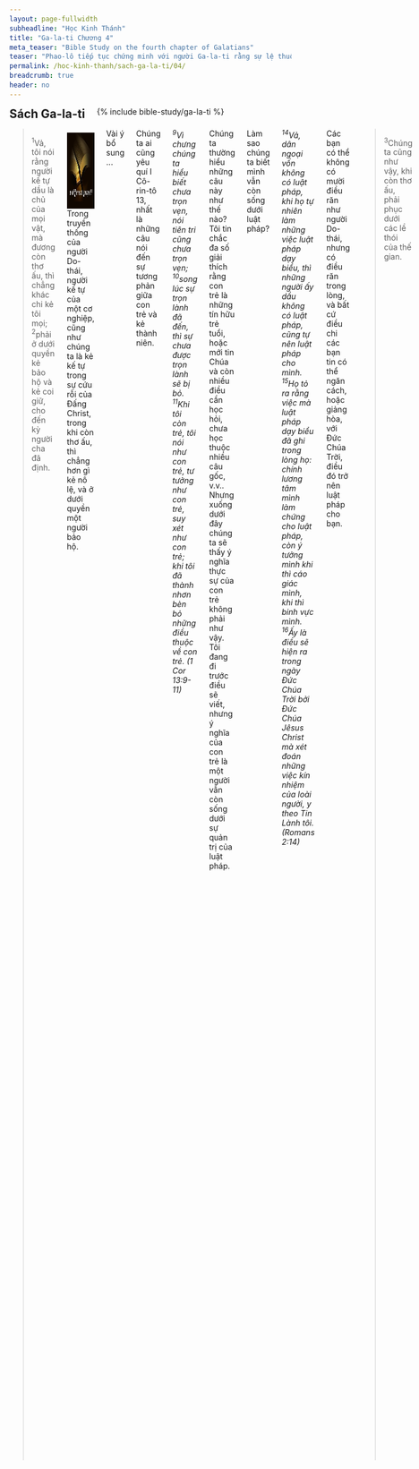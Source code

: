 ```yaml
---
layout: page-fullwidth
subheadline: "Học Kinh Thánh"
title: "Ga-la-ti Chương 4"
meta_teaser: "Bible Study on the fourth chapter of Galatians"
teaser: "Phao-lô tiếp tục chứng minh với người Ga-la-ti rằng sự lệ thuộc của họ vào luật pháp chấm dứt khi Đấng Christ đến. Ông dùng hình ảnh người kế tự phục dưới quyền người quản lý cho đến khi trưởng thành.  Phao-lô dùng sự tích Y-sác và Ích-ma-ên để chứng tỏ sự mong muốn của người Ga-la-ti được trở về dưới luật pháp là điều trái nghịch với tin lành tự do."
permalink: /hoc-kinh-thanh/sach-ga-la-ti/04/
breadcrumb: true
header: no
---
```

<!--more-->
<div class="row">
<div class="bible-index medium-4 medium-push-8 columns">
<h2 style="margin: 0px">Sách Ga-la-ti</h2>
        {% include bible-study/ga-la-ti %}
</div><!-- /.medium-4.columns -->
<div class="medium-8 medium-pull-4 columns" markdown="1">

> <sup>1</sup>Vả, tôi nói rằng người kế tự dầu là chủ của mọi vật, mà đương còn thơ ấu, thì chẳng khác chi kẻ tôi mọi; <sup>2</sup>phải ở dưới quyền kẻ bảo hộ và kẻ coi giữ, cho đến kỳ người cha đã định.

<div>
<p>
<img alt src="/images/different-gospel.jpg" style="border: 0px none; margin: 7px 15px 0px 0px; max-width: 100%; height: 136px; padding: 0px; float: left;">
Trong truyền thống của người Do-thái, người kế tự của một cơ nghiệp, cũng như chúng ta là kẻ kế tự trong sự cứu rỗi của Đấng Christ, trong khi còn thơ ấu, thì chẳng hơn gì kẻ nô lệ, và ở dưới quyền một người bảo hộ.
</p>
</div>

Vài ý bổ sung ...

Chúng ta ai cũng yêu quí I Cô-rin-tô 13, nhất là những câu nói đến sự tương phản giữa con trẻ và kẻ thành niên.

<p class="blockquote" style="font-style: italic;"><sup>9</sup>Vì chưng chúng ta hiểu biết chưa trọn vẹn, nói tiên tri cũng chưa trọn vẹn; <sup>10</sup>song lúc sự trọn lành đã đến, thì sự chưa được trọn lành sẽ bị bỏ. <sup>11</sup>Khi tôi còn trẻ, tôi nói như con trẻ, tư tưởng như con trẻ, suy xét như con trẻ; khi tôi đã thành nhơn bèn bỏ những điều thuộc về con trẻ. (1 Cor 13:9-11)</p>

Chúng ta thường hiểu những câu này như thế nào? Tôi tin chắc đa số giải thích rằng con trẻ là những tín hữu trẻ tuổi, hoặc mới tin Chúa và còn nhiều điều cần học hỏi, chưa học thuộc nhiều câu gốc, v.v.. Nhưng xuống dưới đây chúng ta sẽ thấy ý nghĩa thực sự của con trẻ không phải như vậy. Tôi đang đi trước điều sẽ viết, nhưng ý nghĩa của con trẻ là một người vẫn còn sống dưới sự quản trị của luật pháp.

Làm sao chúng ta biết mình vẫn còn sống dưới luật pháp?

<p class="blockquote" style="font-style: italic;"><sup>14</sup>Vả, dân ngoại vốn không có luật pháp, khi họ tự nhiên làm những việc luật pháp dạy biểu, thì những người ấy dầu không có luật pháp, cũng tự nên luật pháp cho mình. <sup>15</sup>Họ tỏ ra rằng việc mà luật pháp dạy biểu đã ghi trong lòng họ: chính lương tâm mình làm chứng cho luật pháp, còn ý tưởng mình khi thì cáo giác mình, khi thì binh vực mình. <sup>16</sup>Ấy là điều sẽ hiện ra trong ngày Đức Chúa Trời bởi Đức Chúa Jêsus Christ mà xét đoán những việc kín nhiệm của loài người, y theo Tin Lành tôi. (Romans 2:14)</p>

Các bạn có thể không có mười điều răn như người Do-thái, nhưng có điều răn trong lòng, và bất cứ điều chi các bạn tin có thể ngăn cách, hoặc giảng hòa, với Đức Chúa Trời, điều đó trở nên luật pháp cho bạn.

> <sup>3</sup>Chúng ta cũng như vậy, khi còn thơ ấu, phải phục dưới các lề thói của thế gian.

Bản King James: <span style="font-style: italic;">Even so we, when we were children, were in bondage under the elements of the world.</span>

Chúng ta có thể hiểu <span style="font-style: italic;">"lề thói"</span> nghĩa là những tục lệ, lề luật, thông lệ, v.v.; những sự dạy dỗ về đạo đức thông thường trong tôn giáo, giống những bài học cho trẻ em như các mẫu tự a, b, c (Jamieson, Fausset, and Brown).  Theo Kinh thánh, sự chúng ta ở dưới những <span style="font-style: italic;">"lề thói,"</span> hay phong tục, những nguyên tắc căn bản về vấn đề hành xử trong cuộc sống hàng ngày, là sự nô lệ. Nô lệ vì người sống dưới những <span style="font-style: italic;">"luật"</span> đó chẳng làm được cho trọn vẹn, và cứ mãi mãi bị trách phạt.

Đoạn Ga-la-ti 3:10 viết: <span style="font-style: italic;">"Vì mọi kẻ cậy các việc luật pháp, thì bị rủa sả, bởi có chép rằng: Đáng rủa thay là kẻ không bền đỗ trong mọi sự đã chép ở sách luật, đặng làm theo những sự ấy!"</span>, nghĩa là nếu chúng ta chọn sống theo luật pháp thì phải làm trọn mọi điều, không sót một luật nào. Chúa Giê-su thách thức người Pha-ri-si phải <span style="font-style: italic;">"trọn vẹn,"</span> hay <span style="font-style: italic;">"perfect,"</span> vì Đức Chúa Trời là trọn vẹn, và nếu không có sự trọn vẹn đó thì không vào được nước Đức Chúa Trời. Rõ ràng Chúa đặt họ vào chỗ họ phải nhìn nhận sự bất lực của mình và không cậy nơi những của tế lễ hèn mọn chẳng có thể cất đi mặc cảm tội lỗi từ trong bản chất hay hư nát.

Đây là lý do tại sao sự cậy nơi luật pháp để đạt được sự công chính của Đức Chúa Trời vừa là một ảo tưởng, vừa là sự khốn khổ cho người chọn con đường đó, mà sứ đồ Phao-lô thẳng thắn gọi đó là sự nô lệ.

> <sup>4</sup>Nhưng khi kỳ hạn đã được trọn,

Cuộc Đại Suy Thoái, the Fall, khởi đầu khi loài người trật phần ân điển, khi họ quyết định chọn lựa luật pháp, biểu hiện qua sự phân biệt thiện ác, làm quản lý đời mình thay vì niềm tin đơn thuần nơi Đức Chúa Trời. Nhưng khi Đấng Christ đến, đó là khi Kinh thánh gọi là kỳ hạn được trọn. Tại sao Chúa để một khoảng cách dài như vậy trước khi Ngài ban Con Một của Ngài? Có lẽ cần phải lâu như vậy để loài người ý thức được bông trái ghê rợn và chết chóc của tình trạng tội lỗi mình: chiến tranh, tàn sát, dã man, v.v.; và để chứng minh rằng dù Ngài có ban cho họ mười ngàn năm nữa, sẽ chẳng một người công bình nào dấy lên trong vòng họ.

Đức Chúa Trời bèn sai Con Ngài bởi một người nữ sanh ra, sanh ra dưới luật pháp, 5để chuộc những kẻ ở dưới luật pháp, và cho chúng ta được làm con nuôi Ngài.
Do đó thực là hợp lý rằng nếu Chúa chuộc chúng ta là những người dưới luật pháp, thì hẳn chúng ta phải được ra ngoài vòng kiềm tỏa của luật pháp. Từ tình trạng ấu trĩ đển sự trưởng thành trong địa vị làm con cái Đức Chúa Trời.

> <sup>6</sup>Lại vì anh em là con, nên Đức Chúa Trời đã sai Thánh Linh của Con Ngài vào lòng chúng ta, kêu rằng: A-ba! Cha! <sup>7</sup>Dường ấy, người không phải là tôi mọi nữa, bèn là con; và nếu ngươi là con, thì cũng là kẻ kế tự bởi ơn của Đức Chúa Trời.

Điều này đưa chúng ta trở lại đoạn Kinh thánh khi Phao-lô hỏi họ cách nghiêm trọng nhờ đâu họ nhận được Thánh Linh, bởi giữ luật pháp, hay bởi tin điều họ đã nghe. Chúng ta biết câu trả lời, rằng món quà quí giá nhất, Thánh Linh của Con Ngài vào lòng chúng ta, nào phải bởi việc lành nào chúng ta làm, mà bởi địa vị mới mà Chúa ban cho chúng ta: con cái Đức Chúa Trời. Chẳng bởi việc làm. Duy chỉ đức tin. Nghe dường như coi rẻ ân điển Chúa, nhưng thật ra vì một thực tế hoàn toàn trái ngược. Ân điển Chúa vô giá đến độ không một việc làm nào có thể xứng đáng với ân điển đó, đắt đến nỗi Con Trời phải tự hạ mình thành người rồi chịu đóng đinh trên cây thập tự. Do đó, kẻ cậy luật pháp để đạt được sự công bình của Chúa bị Kinh thánh gọi là kẻ đóng đinh Chúa lần thứ hai.

### Những Kẻ Kế Tự Của Lời Hứa Không Được Trở Về Với Luật Pháp

> <sup>8</sup>Xưa kia, anh em chẳng biết Đức Chúa Trời chi hết, thì làm tôi các thần vốn không phải là thần. <sup>9</sup>Nhưng hiện nay anh em biết Đức Chúa Trời lại được Đức Chúa Trời biết đến nữa, sao còn trở hướng về lề thói hèn yếu nghèo nàn đó mà suy phục nữa ư? <sup>10</sup>anh em hãy còn giữ ngày tháng, mùa, năm ư! <sup>11</sup>Tôi lo cho anh em, e tôi đã làm việc luống công giữa anh em. <sup>12</sup>Hỡi anh em, tôi xin anh em hãy giống như tôi; vì tôi cũng như anh em. Anh em không làm hại gì cho tôi.

Những <span style="font-style: italic;">"thần không phải là thần"</span> đó là ai? Những người mà tín đồ Ga-la-ti đã tin tưởng, và cho họ quyền định đoạt điều kiện của sự cứu rỗi. Chúng ta không nên ngạc nhiên về điều này vì nhiều đời sống đã bị khốn khổ vì những lãnh đạo dẫn họ vào đường sai lạc. Người Ga-la-ti đã đặt trọn mối liên hệ với Chúa trong tay những người tìm lợi lộc trong sự thiếu hiểu biết của họ.

Bây giờ họ <span style="font-style: italic;">"biết Đức Chúa Trời,"</span> cách trực tiếp, cách riêng tư, không cần người trung bảo nữa, hoặc bất cứ ai làm nhịp cầu giữa họ và Đức Chúa Trời.

Khi người Cơ-đốc Nhân cậy vào luật pháp, dù chỉ là một điều, có thể định đoạt giá trị của mối liên hệ giữa họ với Đức Chúa Trời, họ không tránh khỏi phải nhờ cậy một trung gian để đánh giá việc thành quả của họ. Nghe có vẻ là một việc thật dại dột, nhưng nhiều người Cơ-đốc Nhân quay trở về với những <span style="font-style: italic;">"lề thói hèn yếu"</span> để <span style="font-style: italic;">"suy phục,"</span> hay có bản dịch là <span style="font-style: italic;">"trở về làm kiếp nô lệ."</span> Những lề thói hèn yếu là những đạo đức luân lý của đời này, có vẻ khôn ngoan nhưng không có quyền năng kềm chế bản chất hay hư nát.

Tầm vóc của sự quay về với luật pháp không thể coi thường được, vì sứ đồ Phao-lô lo rằng những công sức ông dìu dắt họ đến đức tin có thể bị luống công, nghĩa là rất có thể họ đã không có một niềm tin dẫn đến sự cứu rỗi, mà thực ra một niềm tin vào một quyền lực khác, không phải Đấng Christ.

### Sứ Đồ Phao-lô Phân Giải Hoàn Cảnh Cá Nhân

> <sup>13</sup>Anh em biết rằng ấy là đương lúc xác thịt yếu đuối mà tôi truyền Tin Lành cho anh em lần thứ nhứt, <sup>14</sup>vì xác thịt tôi yếu đuối sanh ra sự rèn thử cho anh em mặc dầu, anh em cũng chẳng khinh tôi, chẳng chối tôi, mà lại tiếp rước tôi như một vị thiên sứ của Đức Chúa Trời, thật như chính mình Đức Chúa Jêsus Christ. <sup>15</sup>Vậy thì sự vui mừng của anh em đã trở nên thể nào? Vì tôi làm chứng cho anh em rằng, lúc bấy giờ, nếu có thể được thì anh em cũng móc con mắt mà cho tôi. <sup>16</sup>Tôi lấy lẽ thật bảo anh em, lại trở nên kẻ thù nghịch của anh em sao?

Mặc dầu trong chương trình lúc khởi đầu không bao gồm sự giảng tin lành cho người Ga-la-ti, nhưng vì bệnh hoạn mà ông đã phải nán lại, và kết quả là ông dùng cơ hội này giảng tin lành cho họ. Phao-lô nhắc lại thời gian đó khi họ tiếp đón ông cách trọng hậu bất kể tình trạng yếu đuối của ông là thể nào, khi ấy họ chắc đã nghe tin lành với lòng tràn đầy sự vui mừng và ngóng đợi, thế mà bây giờ ông trở thành kẻ thù của họ chỉ vì ông nói lên sự thật: rằng ân điển và luật pháp không thể đội trời chung, rằng sự cứu rỗi của họ có thể bị nguy kịch vì một việc bề ngoài có vẻ vô hại: phép cắt bì, và có lẽ nhiều luật lệ về sự tẩy rửa. Sự họ coi trọng nghi lễ này có lẽ cao đến độ Phao-lô trở nên kẻ thù nghịch.

> <sup>17</sup>Người đó vì anh em mà sốt sắng, thì không phải là ý tốt; nhưng họ muốn anh em lìa bỏ chúng tôi, hầu cho anh em sốt sắng vì họ. <sup>18</sup>Có lòng sốt sắng vì điều thiện thì tốt lắm, lúc nào cũng thế, không những khi tôi có mặt giữa anh em. <sup>19</sup>Hỡi các con, vì các con mà ta lại chịu đau đớn của sự sanh nở, cho đến chừng nào Đấng Christ thành hình trong các con, <sup>20</sup>ta muốn ở cùng các con và thay đổi cách nói; vì về việc các con, ta rất là bối rối khó xử.

<span style="font-style: italic;">"Người đó"</span> có lẽ là những lãnh đạo cậy luật pháp trong hội thánh; quyến rũ người Ga-la-ti cách sốt sắng nhưng chẳng đem lại cho họ lợi ích gì vì điều họ đang cổ động là điều không tốt. Trong câu <span style="font-style: italic;">"họ muốn anh em lìa bỏ chúng tôi,"</span> thì hầu như đa số các bản dịch Anh ngữ khác đều dịch như sau: <span style="font-style: italic;">"họ muốn loại anh em ra,"</span> điều này có thể có ảnh hưởng giống như dứt phép thông công, làm người bị loại bỏ chịu mặc cảm như mất sự sống đời đời, và do đó trở nên lệ thuộc nơi các lãnh tụ cậy luật pháp. Sự rối trí của Phao-lô về đức tin của họ chắc phải quan trọng lẳm khiến ông sử dụng lời rất nặng nề, gọi họ là kẻ dại dột một số lần, và chẳng một lần khen ngợi họ về đức tin.

### Phao-lô dùng một câu chuyện để thúc giục lòng họ

> <sup>21</sup>Hãy nói cho tôi, anh em là kẻ ưa phục dưới luật pháp, há không nghe luật pháp sao?

Há không nghe luật pháp sao? Các bản tiếng Anh dịch là <span style="font-style: italic;">"Há có hiểu luật pháp hay không? (NET Bible)"</span> hoặc <span style="font-style: italic;">"Há có nghe luật pháp (thực sự) nói gì không?"</span> Vì nếu họ nghe và hiểu, thì họ phải hiểu rằng luật pháp không đem lại sự công binh của nước Trời, không làm đẹp lòng Chúa, không đem lại sự thánh hóa, không trở nên trọn vẹn. Mục đích thực sự của luật pháp là khủng bố kẻ tuân theo cho đến khi họ thoát ly vào vòng tay Đấng chỉ duy mình Ngài có thể bắc nhịp cầu giữa Đức Chúa Trời và họ.

Câu chuyện ngụ ngôn mà chúng ta sẽ đọc dưới đây được Đức Chúa Trời sắm sẵn qua đời sống Áp-ra-ham để cho chúng ta một hình bóng của những sự sẽ đến. Phương cách Ngài cứu chúng ta, từ ngàn xưa, ngày nay, và mãi mãi sẽ là: chẳng bởi xác thịt hay huyết thống, hoặc việc làm, hoặc nỗ lực con người, nhưng bởi lời hứa.

> <sup>22</sup>Vì có chép rằng Áp-ra-ham có hai con trai: một là con của người nữ tôi mọi, một là con của người nữ tự chủ. <sup>23</sup>Nhưng con của người nữ tôi mọi sanh ra theo xác thịt, con của người nữ tự chủ sanh ra theo lời hứa. <sup>24</sup>Cả điều đó có một nghĩa bóng: hai người nữ đó tức là hai lời giao ước, một là lời giao ước tại núi Si-na-i, sanh con ra để làm tôi mọi ấy là nàng A-ga. <sup>25</sup>Vả, A-ga, ấy là núi Si-na-i, trong xứ A-ra-bi; khác nào như thành Giê-ru-sa-lem bây giờ, thành đó với con cái mình đều làm tôi mọi. <sup>26</sup>Nhưng thành Giê-ru-sa-lem ở trên cao là tự do, và ấy là mẹ chúng ta. <sup>27</sup>Vì có lời chép: Hỡi đờn bà son, ngươi là kẻ chẳng sanh nở chi hết, hãy vui mừng; Ngươi là kẻ chẳng từng chịu đau đớn sanh đẻ, hãy nức lòng mừng rỡ và bựt tiếng reo cười, Vì con cái của vợ bị để sẽ đông hơn con cái của người nữ có chồng.”

Chúng ta thấy sự tương phản giữa nô-lệ/tự-do, việc-làm(huyết-thống, xác-thịt)/lời-hứa, Si-nai/Si-ôn, Cựu-Ước/Tân-Ước. Phải có một sự chuyển hướng, thay đổi về nền tảng, một sự thay đổi về người chúng ta nhận làm chủ để tuân theo.

> <sup>28</sup>Hỡi anh em, về phần chúng ta, chúng ta cũng như Y-sác, là con của lời hứa. <sup>29</sup>Nhưng, như bây giờ, kẻ sanh ra theo xác thịt bắt bớ kẻ sanh ra theo Thánh Linh, thì hiện nay cũng còn là thể ấy. <sup>30</sup>Song Kinh Thánh, có nói gì? Hãy đuổi người nữ tôi mọi và con trai nó; vì con trai của người nữ tôi mọi sẽ không được kế tự với con trai của người nữ tự chủ. <sup>31</sup>Ấy vậy, hỡi anh em, chúng ta chẳng phải là con cái của người nữ tôi mọi, bèn là người nữ tự chủ.

<span style="font-style: italic;">"Đuổi người nữ tôi mọi và con trai nó?"</span> Đây là một lời tuyên bố rất nghiêm trọng từ nơi Đức Chúa Trời và giờ đây được truyền lại qua lời viết của sứ đồ Phao-lô. Bạn nghĩ mình là ai? Bạn muốn chọn được đứng vào vị trí nào trong mối liên hệ với Chúa? Bạn có còn sống dưới luật pháp không?

Dầu vậy có một loại công việc được Đức Chúa Trời chấp nhận; đó là lời Chúa Giê-su phán trong Giăng 6:29: <span style="font-style: italic;">"Các ngươi tin Đấng mà Đức Chúa Trời đã sai đến, ấy đó là công việc Ngài,"</span> bản NET Bible, và Amplified Version, dịch như sau: <span style="font-style: italic;">"Đây là điều Đức Chúa Trời đòi hỏi: hãy tin nơi Đấng Ngài sai đến,"</span> và bản Living Translation: <span style="font-style: italic;">"Đây là ý muốn Đức Chúa Trời: đó là các ngươi tin Đấng Ngài sai đến."</span>

Hãy đuổi người nữ tôi mọi và con trai nó. Bạn có cậy một điều gì khác ngoài Đấng Christ để giữ mối liên hệ với Đức Chúa Trời? Bất cứ điều gì tựa như luật pháp trong đời sống bạn? Hãy đuổi nó đi, và đặt trọn niềm tin nơi Đấng Christ. Hãy gắng sức vào nơi AN NGHỈ của Chúa (Hê-bơ-rơ 4:11). Nếu có một việc làm đẹp lòng Đức Chúa Trời, đó là nỗ lực để vào nơi ngày Sa-bát thuộc linh của Chúa, nơi tâm linh được bình tịnh vì tội lỗi được thứ tha, nơi Chúa Giê-su phán: mọi sự đã được trọn, và Ngài nghỉ. Đó là việc làm minh chứng đức tin.

(Một ý bổ sung. Đây là việc làm khó nhất cho tôi, tốn hơn 20 năm từ khi tin Chúa, để tìm được nơi an nghỉ).

{% include bible-study/bible-study-footer %}
</div><!-- /.medium-8.columns -->
</div><!-- /.row -->
